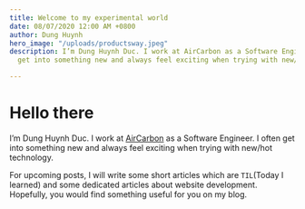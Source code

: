 ```yaml
---
title: Welcome to my experimental world
date: 08/07/2020 12:00 AM +0800
author: Dung Huynh
hero_image: "/uploads/productsway.jpeg"
description: I’m Dung Huynh Duc. I work at AirCarbon as a Software Engineer. I often
  get into something new and always feel exciting when trying with new/hot technology.

---
```

# Hello there

I’m Dung Huynh Duc. I work at [AirCarbon](https://aircarbon.co/) as a Software Engineer. I often get into something new and always feel exciting when trying with new/hot technology.

For upcoming posts, I will write some short articles which are `TIL`(Today I learned) and some dedicated articles about website development. Hopefully, you would find something useful for you on my blog.